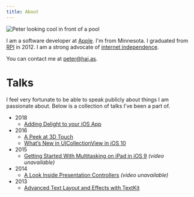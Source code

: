 ```yaml
---
title: About
---
```


![Peter looking cool in front of a pool](/peter_pool.jpg "Peter looking cool in front of a pool")

I am a software developer at [Apple](http://apple.com). I'm from Minnesota. I graduated from [RPI](http://rpi.edu) in 2012. I am a strong advocate of [internet independence](/internet_independence).

You can contact me at [peter@haj.as](mailto:peter@haj.as).

# Talks

I feel very fortunate to be able to speak publicly about things I am passionate about. Below is a collection of talks I’ve been a part of.

- 2018
    - [Adding Delight to your iOS App](https://developer.apple.com/videos/play/wwdc2018/233)
- 2016
    - [A Peek at 3D Touch](https://developer.apple.com/videos/play/wwdc2016/228/)
    - [What’s New in UICollectionView in iOS 10](https://developer.apple.com/videos/play/wwdc2016/219/)
- 2015
    - [Getting Started With Multitasking on iPad in iOS 9](https://asciiwwdc.com/2015/sessions/205) *(video unavailable)*
- 2014
    - [A Look Inside Presentation Controllers](https://asciiwwdc.com/2014/sessions/228) *(video unavailable)*
- 2013
    - [Advanced Text Layout and Effects with TextKit](https://developer.apple.com/videos/play/wwdc2013/220/)
